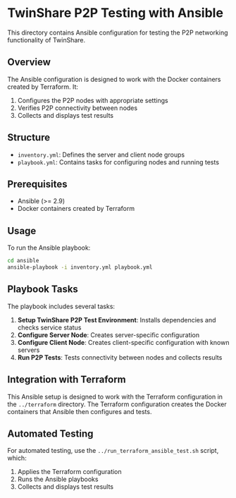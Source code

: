 # TwinShare P2P Testing with Ansible

This directory contains Ansible configuration for testing the P2P networking functionality of TwinShare.

## Overview

The Ansible configuration is designed to work with the Docker containers created by Terraform. It:

1. Configures the P2P nodes with appropriate settings
2. Verifies P2P connectivity between nodes
3. Collects and displays test results

## Structure

- `inventory.yml`: Defines the server and client node groups
- `playbook.yml`: Contains tasks for configuring nodes and running tests

## Prerequisites

- Ansible (>= 2.9)
- Docker containers created by Terraform

## Usage

To run the Ansible playbook:

```bash
cd ansible
ansible-playbook -i inventory.yml playbook.yml
```

## Playbook Tasks

The playbook includes several tasks:

1. **Setup TwinShare P2P Test Environment**: Installs dependencies and checks service status
2. **Configure Server Node**: Creates server-specific configuration
3. **Configure Client Node**: Creates client-specific configuration with known servers
4. **Run P2P Tests**: Tests connectivity between nodes and collects results

## Integration with Terraform

This Ansible setup is designed to work with the Terraform configuration in the `../terraform` directory. The Terraform configuration creates the Docker containers that Ansible then configures and tests.

## Automated Testing

For automated testing, use the `../run_terraform_ansible_test.sh` script, which:

1. Applies the Terraform configuration
2. Runs the Ansible playbooks
3. Collects and displays test results
